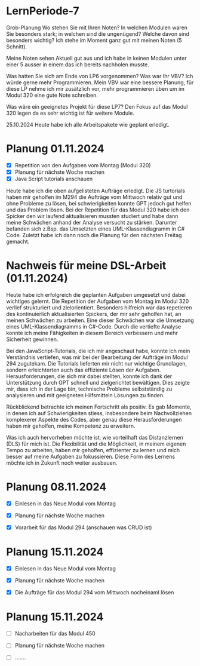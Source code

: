 # LernPeriode-7

Grob-Planung Wo stehen Sie mit Ihren Noten? In welchen Modulen waren Sie besonders stark; in welchen sind die ungenügend? Welche davon sind besonders wichtig? Ich stehe im Moment ganz gut mit meinen Noten (5 Schnitt).

Meine Noten sehen Aktuell gut aus und ich habe in keinen Modulen unter einer 5 ausser in einem das ich bereits nachholen musste.

Was hatten Sie sich am Ende von LP6 vorgenommen? Was war Ihr VBV? Ich würde gerne mehr Programmieren. Mein VBV war eine bessere Planung, für diese LP nehme ich mir zusätzlich vor, mehr programmieren üben um im Modul 320 eine gute Note schreiben.

Was wäre ein geeignetes Projekt für diese LP7? Den Fokus auf das Modul 320 legen da es sehr wichtig ist für weitere Module.

25.10.2024 Heute habe ich alle Arbeitspakete wie geplant erledigt.

# Planung 01.11.2024
- [x] Repetition von den Aufgaben vom Montag (Modul 320)
- [x] Planung für nächste Woche machen
- [x] Java Script tutorials anschauen

Heute habe ich die oben aufgelisteten Aufträge erledigt. Die JS turtorials haben mir geholfen im M294 die Aufträge vom Mittwoch relativ gut und ohne Probleme zu lösen, bei schwierigkeiten konnte GPT jedoch gut helfen und das Problem lösen.
Bei der Repetition für das Modul 320 habe ich den Spicker den wir laufend aktualisieren mussten studiert und habe dann meine Schwächen anhand der Analyse versucht zu stärken. Darunter befanden sich z.Bsp. das Umsetzten eines UML-Klassendiagramm in C# Code.
Zuletzt habe ich dann noch die Planung für den nächsten Freitag gemacht.


# Nachweis für meine DSL-Arbeit (01.11.2024)
Heute habe ich erfolgreich die geplanten Aufgaben umgesetzt und dabei wichtiges gelernt. Die Repetition der Aufgaben vom Montag im Modul 320 verlief strukturiert und zielorientiert. Besonders hilfreich war das repetieren des kontinuierlich aktualisierten Spickers, der mir sehr geholfen hat, an meinen Schwächen zu arbeiten. Eine dieser Schwächen war die Umsetzung eines UML-Klassendiagramms in C#-Code. Durch die vertiefte Analyse konnte ich meine Fähigkeiten in diesem Bereich verbessern und mehr Sicherheit gewinnen.

Bei den JavaScript-Tutorials, die ich mir angeschaut habe, konnte ich mein Verständnis vertiefen, was mir bei der Bearbeitung der Aufträge im Modul 294 zugutekam. Die Tutorials lieferten mir nicht nur wichtige Grundlagen, sondern erleichterten auch das effiziente Lösen der Aufgaben. Herausforderungen, die sich mir dabei stellten, konnte ich dank der Unterstützung durch GPT schnell und zielgerichtet bewältigen. Dies zeigte mir, dass ich in der Lage bin, technische Probleme selbstständig zu analysieren und mit geeigneten Hilfsmitteln Lösungen zu finden.

Rückblickend betrachte ich meinen Fortschritt als positiv. Es gab Momente, in denen ich auf Schwierigkeiten stiess, insbesondere beim Nachvollziehen komplexerer Aspekte des Codes, aber genau diese Herausforderungen haben mir geholfen, meine Kompetenz zu erweitern.

Was ich auch hervorheben möchte ist, wie vorteilhaft das Distanzlernen (DLS) für mich ist. Die Flexibilität und die Möglichkeit, in meinem eigenen Tempo zu arbeiten, haben mir geholfen, effizienter zu lernen und mich besser auf meine Aufgaben zu fokussieren. Diese Form des Lernens möchte ich in Zukunft noch weiter ausbauen.



# Planung 08.11.2024

- [x] Einlesen in das Neue Modul vom Montag
- [x] Planung für nächste Woche machen
- [x] Vorarbeit für das Modul 294 (anschauen was CRUD ist)



# Planung 15.11.2024

- [x] Einlesen in das Neue Modul vom Montag
- [x] Planung für nächste Woche machen
- [x] Die Aufträge für das Modul 294 vom Mittwoch nocheinaml lösen



# Planung 15.11.2024

- [ ] Nacharbeiten für das Modul 450
- [ ] Planung für nächste Woche machen
- [ ] .......


      



